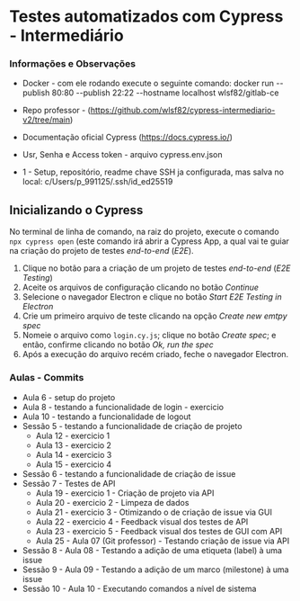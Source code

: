 # Testes automatizados com Cypress - Intermediário

### Informações e Observações

- Docker - com ele rodando execute o seguinte comando: docker run --publish 80:80 --publish 22:22 --hostname localhost wlsf82/gitlab-ce

- Repo professor - (https://github.com/wlsf82/cypress-intermediario-v2/tree/main)
- Documentação oficial Cypress (https://docs.cypress.io/)
- Usr, Senha e Access token - arquivo cypress.env.json 

- 1 - Setup, repositório, readme
chave SSH ja configurada, mas salva no local: c/Users/p_991125/.ssh/id_ed25519

## Inicializando o Cypress

No terminal de linha de comando, na raiz do projeto, execute o comando `npx cypress open` (este comando irá abrir a Cypress App, a qual vai te guiar na criação do projeto de testes _end-to-end_ (_E2E_).

1. Clique no botão para a criação de um projeto de testes _end-to-end_ (_E2E Testing_)
2. Aceite os arquivos de configuração clicando no botão _Continue_
3. Selecione o navegador Electron e clique no botão _Start E2E Testing in Electron_
4. Crie um primeiro arquivo de teste clicando na opção _Create new emtpy spec_
5. Nomeie o arquivo como `login.cy.js`; clique no botão _Create spec_; e então, confirme clicando no botão _Ok, run the spec_
6. Após a execução do arquivo recém criado, feche o navegador Electron.

### Aulas - Commits

- Aula 6 - setup do projeto 
- Aula 8 - testando a funcionalidade de login - exercicio
- Aula 10 - testando a funcionalidade de logout
- Sessão 5 - testando a funcionalidade de criação de projeto
  - Aula 12 - exercicio 1
  - Aula 13 - exercicio 2
  - Aula 14 - exercicio 3
  - Aula 15 - exercicio 4
- Sessão 6 - testando a funcionalidade de criação de issue
- Sessão 7 - Testes de API
  - Aula 19 - exercicio 1 - Criação de projeto via API
  - Aula 20 - exercicio 2 - Limpeza de dados
  - Aula 21 - exercicio 3 - Otimizando o de criação de issue via GUI
  - Aula 22 - exercicio 4 - Feedback visual dos testes de API
  - Aula 23 - exercicio 5 - Feedback visual dos testes de GUI com API
  - Aula 25 - Aula 07 (Git professor) - Testando criação de issue via API
- Sessão 8 - Aula 08 - Testando a adição de uma etiqueta (label) à uma issue
- Sessão 9 - Aula 09 - Testando a adição de um marco (milestone) à uma issue
- Sessão 10 - Aula 10 - Executando comandos a nível de sistema